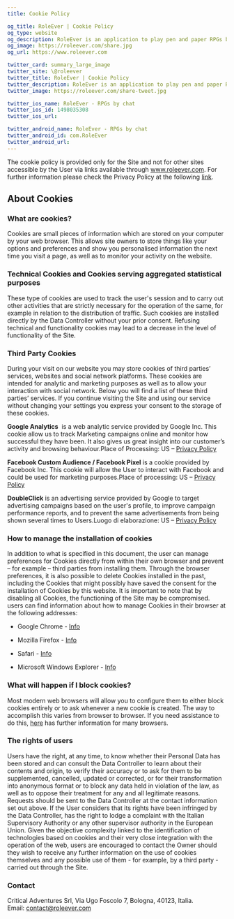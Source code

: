 ```yaml
---
title: Cookie Policy

og_title: RoleEver | Cookie Policy
og_type: website
og_description: RoleEver is an application to play pen and paper RPGs by chat on your smartphone. All the necessary tools to play at your fingertips. Game chat, character sheets, dice rolls, custom game systems, d&d 5e integrations and much more. RoleEver is available both on iOS and Android!
og_image: https://roleever.com/share.jpg
og_url: https://www.roleever.com

twitter_card: summary_large_image
twitter_site: \@roleever
twitter_title: RoleEver | Cookie Policy
twitter_description: RoleEver is an application to play pen and paper RPGs by chat on your smartphone. All the necessary tools to play at your fingertips. Game chat, character sheets, dice rolls, custom game systems, d&d 5e integrations and much more. RoleEver is available both on iOS and Android!
twitter_image: https://roleever.com/share-tweet.jpg

twitter_ios_name: RoleEver - RPGs by chat
twitter_ios_id: 1498035308
twitter_ios_url:

twitter_android_name: RoleEver - RPGs by chat
twitter_android_id: com.RoleEver
twitter_android_url:
---
```


The cookie policy is provided only for the Site and not for other sites accessible by the User via links available through www.roleever.com. For further information please check the Privacy Policy at the following [link](https://www.iubenda.com/privacy-policy/17399824/cookie-policy).

## About Cookies

### What are cookies?

Cookies are small pieces of information which are stored on your computer by your web browser. This allows site owners to store things like your options and preferences and show you personalised information the next time you visit a page, as well as to monitor your activity on the website.

### Technical Cookies and Cookies serving aggregated statistical purposes

These type of cookies are used to track the user's session and to carry out other activities that are strictly necessary for the operation of the same, for example in relation to the distribution of traffic. Such cookies are installed directly by the Data Controller without your prior consent. Refusing technical and functionality cookies may lead to a decrease in the level of functionality of the Site.

### Third Party Cookies

During your visit on our website you may store cookies of third parties’ services, websites and social network platforms. These cookies are intended for analytic and marketing purposes as well as to allow your interaction with social network. Below you will find a list of these third parties’ services. If you continue visiting the Site and using our service without changing your settings you express your consent to the storage of these cookies.

**Google Analytics**  is a web analytic service provided by Google Inc. This cookie allow us to track Marketing campaigns online and monitor how successful they have been. It also gives us great insight into our customer’s activity and browsing behaviour.Place of Processing: US – [Privacy Policy](http://www.google.com/intl/en/policies/privacy/)

**Facebook Custom Audience / Facebook Pixel** is a cookie provided by Facebook Inc. This cookie will allow the User to interact with Facebook and could be used for marketing purposes.Place of processing: US – [Privacy Policy](https://www.facebook.com/privacy/explanation)

**DoubleClick** is an advertising service provided by Google to target advertising campaigns based on the user's profile, to improve campaign performance reports, and to prevent the same advertisements from being shown several times to Users.Luogo di elaborazione: US – [Privacy Policy](http://www.google.com/intl/en/policies/privacy/)

### How to manage the installation of cookies

In addition to what is specified in this document, the user can manage preferences for Cookies directly from within their own browser and prevent – for example – third parties from installing them. Through the browser preferences, it is also possible to delete Cookies installed in the past, including the Cookies that might possibly have saved the consent for the installation of Cookies by this website. It is important to note that by disabling all Cookies, the functioning of the Site may be compromised. users can find information about how to manage Cookies in their browser at the following addresses:

- Google Chrome - [Info](https://support.google.com/chrome/answer/95647?hl=en&p=cpn_cookies)

- Mozilla Firefox - [Info](https://support.mozilla.org/en-US/kb/enable-and-disable-cookies-website-preferences)

- Safari - [Info](https://support.apple.com/en-us/HT201265)

- Microsoft Windows Explorer - [Info](http://windows.microsoft.com/en-us/windows-vista/block-or-allow-cooki%3Ees)

### What will happen if I block cookies?

Most modern web browsers will allow you to configure them to either block cookies entirely or to ask whenever a new cookie is created. The way to accomplish this varies from browser to browser. If you need assistance to do this, [here](http://www.allaboutcookies.org/manage-cookies/index.html) has further information for many browsers.

### The rights of users

Users have the right, at any time, to know whether their Personal Data has been stored and can consult the Data Controller to learn about their contents and origin, to verify their accuracy or to ask for them to be supplemented, cancelled, updated or corrected, or for their transformation into anonymous format or to block any data held in violation of the law, as well as to oppose their treatment for any and all legitimate reasons. Requests should be sent to the Data Controller at the contact information set out above. If the User considers that its rights have been infringed by the Data Controller, has the right to lodge a complaint with the Italian Supervisory Authority or any other supervisor authority in the European Union. Given the objective complexity linked to the identification of technologies based on cookies and their very close integration with the operation of the web, users are encouraged to contact the Owner should they wish to receive any further information on the use of cookies themselves and any possible use of them - for example, by a third party - carried out through the Site.

### Contact

Critical Adventures Srl, Via Ugo Foscolo 7, Bologna, 40123, Italia. Email: [contact@roleever.com](mailto:contact@roleever.com)

